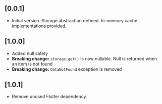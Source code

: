 ## [0.0.1]

* Initial version. Storage abstraction defined. In-memory cache implementations provided.

## [1.0.0]

* Added null safety
* __Breaking change:__ `storage.get()` is now nullable. Null is returned when an item is not found
* __Breaking change:__ `DataNotFound` exception is removed

## [1.0.1]

* Remove unused Flutter dependency.